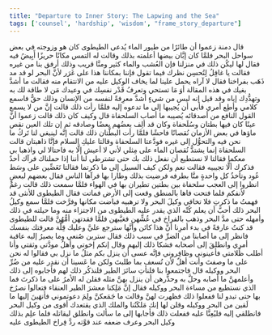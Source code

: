 ```yaml
---
title: "Departure to Inner Story: The Lapwing and the Sea"
tags: ['counsel', 'hardship', 'wisdom', "frame_story_departure"]
---
```


 قال دمنة زعموا أن طائرًا من طيور الماء يُدعى الطيطوى كان هو وزوجته في بعض سواحل البحر فلمَّا كان إبَّان بيضها أعلمته بذلك وقالت له التمس مكانًا حريزًا أَبِيضُ فيه
فقال لها ليكُن ذلك في منزلنا فإن العُشب والماء كثير ومنَّا قريب وذلك أرفق بنا من غيره
فقالت يا غافِلُ لِتُحسِن نظرك فيما تقول فإننا بمكاننا هذا على غَرَر لأنَّ البحر لو قد مد ذَهَب بفراخنا
فقال لا آراه يحمل علينا لما يخاف الوكيل عليه من الانتقام منه
فقالت ما أشدَّ بغيك في هذه المقالة أوَ مَا تستحي وتعرفُ قَدْر نفسِك في وعيدك مَن لا طاقة لك به وتهدُّدِك إياه وقد قيل إنه ليس من شيءٍ أشدَّ معرِفةً لنفسه من الإنسان وذلك حقٌّ فاسمع كلامي وأطِع أمري فأبى أن يُجيبها إلى ما تدعوه إليه
فلمَّا رأت ذلك قالت إنَّ من لا يسمع القول النافع من أصدقائه يُصيبه ما أصاب السلحفاة
قال وكيف كان ذلك
قالت زعموا أنَّ عينًا كان فيها بطتان وسُلَحفاة وكان قد ألِف بعضُهم بعضًا وصادقه ثم إن تلك العين نقص ماؤها في بعض الأزمان نُقصانًا فاحشًا فلمَّا رأت البطَّتان ذلك قالت إنَّه لينبغي لنا تَركُ ما نحن فيه والتحوُّل إلى غيره
فودَّعتا السلحفاة وقالتا عليكِ السلام فإنَّا ذاهبتان
قالت السلحفاة إنما يشتدُّ نُقصان الماء على مِثلي لأني لا أعيش إلَّا به فاحتالا لي واذهبا بي معكما
فقالتا لا نستطيع أن نفعل ذلك بك حتى تشترطي لنا أننا إذا حملناك فرآك أحدٌ فذكرك ألَّا تجيبيه
فقالت نعم ولكن كيف السبيل إلى ما ذكرتما
فقالتا تَعَضِّين على وسَط عُود وتأخذُ كل واحدةٍ منَّا بطرفه
فرضيت بذلك وطارا بها فرآها الناس فقال بعضهم لبعضٍ انظروا إلى العجب سلحفاة بين بطتين تطيران بها في الهواء
فلمَّا سمعت ذلك قالت رغمٌ لأنفكم
فلما فتحت فاها بالمنطق وقعت إلى الأرض فماتت
فقال الطيطوى للأنثى قد فهمتُ ما ذكرتِ فلا تخافي وكيلَ البحر ولا ترهبيه فباضت مكانها وفرَّخت
فلمَّا سمع وكيلُ البحر ذلك أحبَّ أن يعلم كُنْه الذي يقدر عليه الطيطوى من الاجتزاء منه وما حيلته في ذلك وأمهله حتى مدَّ البحر وذهب بالفراخ في عُشِّهن فغيَّبهن
فلمَّا فقدتهن أمُّهُنَّ قالت للطيطوى قد كنتُ عارفةً في بدء أمرِنا أنَّ هذا كائن وأنَّها سترجع عليَّ وعليك قِلَّة معرفتك بنفسك فانظر إلى ما أصابنا من الضرِّ في سبب ذلك فقال سترين صُنعي وما يصيرُ إليه عاقبة أمري
وانطلقَ إلى أصحابه فشكا ذلك إليهم وقال إنكم إخوتي وأهلُ مودَّتي وثقتي وأنا أطلب ظُلامتي فأعينوني وظافِروني فإنَّه عسى أن ينزل بكم مثلُ ما نزل بي
فقالوا له نحن على ما وصفتَ وأنت أهلٌ لأن تُسعف بما طلبتَ ولكن ما عَسينا أن نقدِر عليه من ضُرِّ البحر ووكيله
قال فاجتمعوا بنا فلنأتِ سائرَ الطير فلنذكُر ذلك لهم فأجابوه إلى ذلك وأعلمهنَّ ما أصابه وحلَّ به وحذَّرهن أن ينزل بهنَّ مثله
فقلن له الأمرُ على ما ذكرتَ فما الذي نستطيع من مساءة البحر ووكيله
فقال إنَّ مَلِكنا معشرَ الطير العنقاء فتعالوا نصرُخ بها حتى تبدو لنا ففعلوا ذلك
فظهرت لهنَّ وقالت ما جَمَعكنَّ ولِمَ دعوتموني فأنهَينَ إليها ما لَقين من البحر ووكيله وقلن لها إنك مَلكَتُنا والملك الذي يقتعدك أقوى من وكيل البحر فانطلقي إليه فليُعِنَّا عليه ففعلت ذلك فأجابها إلى ما سألت
وانطلق ليقاتله فلما علِم بذلك وكيل البحر وعرف ضعفه عند قوَّته ردَّ فِراخ الطيطوى عليه

